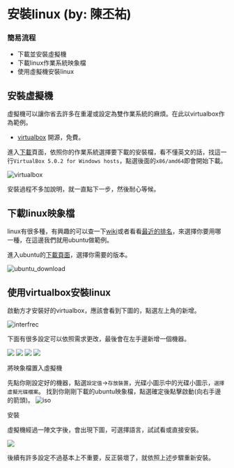 # 安裝linux (by: 陳丕祐)

### 簡易流程
- 下載並安裝虛擬機
- 下載linux作業系統映象檔
- 使用虛擬機安裝linux

## 安裝虛擬機

虛擬機可以讓你省去許多在重灌或設定為雙作業系統的麻煩。在此以virtualbox作為範例。

- [virtualbox](https://www.virtualbox.org/) 開源，免費。

進入[下載](https://www.virtualbox.org/wiki/Downloads)頁面，依照你的作業系統選擇要下載的安裝檔，看不懂英文的話，找這一行```VirtualBox 5.0.2 for Windows hosts```，點選後面的```x86/amd64```即會開始下載。

![virtualbox](http://i.imgur.com/TQtoD9A.png)

安裝過程不多加說明，就一直點下一步，然後耐心等候。

## 下載linux映象檔

linux有很多種，有興趣的可以查一下[wiki](https://zh.wikipedia.org/wiki/Linux)或者看看[最近的排名](http://distrowatch.com/dwres.php?resource=popularity)，來選擇你要用哪一種，在這邊我們就用ubuntu做範例。

進入ubuntu的[下載頁面](http://www.ubuntu-tw.org/modules/tinyd0/)，選擇你需要的版本。

![ubuntu_download](http://i.imgur.com/0dawvPv.png)

## 使用virtualbox安裝linux

啟動方才安裝好的virtualbox，應該會看到下圖的，點選左上角的新增。

![interfrec](http://i.imgur.com/avUFYcH.png)

下面有很多設定可以依照需求更改，最後會在左手邊新增一個機器。

![](http://i.imgur.com/loxckk2.png)
![](http://i.imgur.com/u4fm9gY.png)
![](http://i.imgur.com/T55fAEK.png)
![](http://i.imgur.com/vwyJpLa.png)

將映象檔置入虛擬機

先點你剛設定好的機器，點選```設定值```->```存放裝置```，光碟小圖示中的光碟小圖示，```選擇虛擬光碟檔案```。
找到你剛剛下載的ubuntu映象檔，點選確定後點擊啟動(向右手邊的箭頭)。
![iso](http://i.imgur.com/vCadsSD.png)

安裝

虛擬機經過一陣文字後，會出現下圖，可選擇語言，試試看或直接安裝。

![](http://i.imgur.com/btCndnQ.png)

後續有許多設定不過基本上不重要，反正裝壞了，就依照上述步驟重新安裝。

